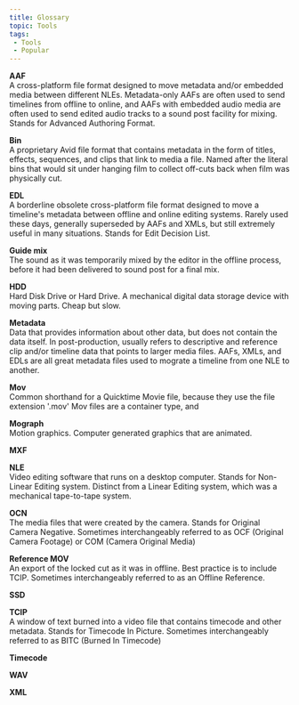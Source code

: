 ```yaml
---
title: Glossary
topic: Tools
tags:
 - Tools
 - Popular
---
```

**AAF**  
A cross-platform file format designed to move metadata and/or embedded media between different NLEs. Metadata-only AAFs are often used to send timelines from offline to online, and AAFs with embedded audio media are often used to send edited audio tracks to a sound post facility for mixing. Stands for Advanced Authoring Format.

**Bin**  
A proprietary Avid file format that contains metadata in the form of titles, effects, sequences, and clips that link to media a file. Named after the literal bins that would sit under hanging film to collect off-cuts back when film was physically cut.

**EDL**  
A borderline obsolete cross-platform file format designed to move a timeline's metadata between offline and online editing systems. Rarely used these days, generally superseded by AAFs and XMLs, but still extremely useful in many situations. Stands for Edit Decision List.

**Guide mix**  
The sound as it was temporarily mixed by the editor in the offline process, before it had been delivered to sound post for a final mix.

**HDD**  
Hard Disk Drive or Hard Drive. A mechanical digital data storage device with moving parts. Cheap but slow.

**Metadata**  
Data that provides information about other data, but does not contain the data itself. In post-production, usually refers to descriptive and reference clip and/or timeline data that points to larger media files. AAFs, XMLs, and EDLs are all great metadata files used to mograte a timeline from one NLE to another.

**Mov**  
Common shorthand for a Quicktime Movie file, because they use the file extension '.mov' Mov files are a container type, and

**Mograph**  
Motion graphics. Computer generated graphics that are animated.

**MXF**  


**NLE**  
Video editing software that runs on a desktop computer. Stands for Non-Linear Editing system. Distinct from a Linear Editing system, which was a mechanical tape-to-tape system.

**OCN**  
The media files that were created by the camera. Stands for Original Camera Negative. Sometimes interchangeably referred to as OCF (Original Camera Footage) or COM (Camera Original Media)

**Reference MOV**  
An export of the locked cut as it was in offline. Best practice is to include TCIP. Sometimes interchangeably referred to as an Offline Reference.

**SSD**  


**TCIP**  
A window of text burned into a video file that contains timecode and other metadata. Stands for Timecode In Picture. Sometimes interchangeably referred to as BITC (Burned In Timecode)

**Timecode**  


**WAV**    


**XML**  
